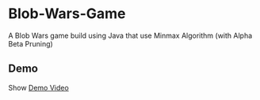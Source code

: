 # Blob-Wars-Game
A Blob Wars game build using Java that use Minmax Algorithm (with Alpha Beta Pruning)
## Demo 
Show [Demo Video](https://drive.google.com/file/d/1ZxW6o_GOmFWyaaS5NsEyV_elejynfXpN/view?usp=sharing)

